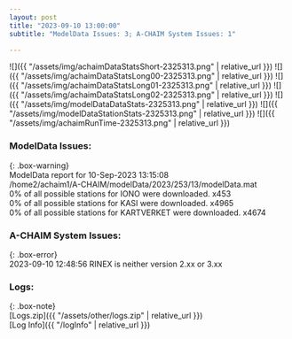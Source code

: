 ```yaml
---
layout: post
title: "2023-09-10 13:00:00"
subtitle: "ModelData Issues: 3; A-CHAIM System Issues: 1"

---
```


![]({{ "/assets/img/achaimDataStatsShort-2325313.png" | relative_url }})
![]({{ "/assets/img/achaimDataStatsLong00-2325313.png" | relative_url }})
![]({{ "/assets/img/achaimDataStatsLong01-2325313.png" | relative_url }})
![]({{ "/assets/img/achaimDataStatsLong02-2325313.png" | relative_url }})
![]({{ "/assets/img/modelDataDataStats-2325313.png" | relative_url }})
![]({{ "/assets/img/modelDataStationStats-2325313.png" | relative_url }})
![]({{ "/assets/img/achaimRunTime-2325313.png" | relative_url }})


### ModelData Issues:  
  
{: .box-warning}  
 ModelData report for 10-Sep-2023 13:15:08   
 /home2/achaim1/A-CHAIM/modelData/2023/253/13/modelData.mat   
 0% of all possible stations for IONO were downloaded. x453   
 0% of all possible stations for KASI were downloaded. x4965   
 0% of all possible stations for KARTVERKET were downloaded. x4674   
  
### A-CHAIM System Issues:  
  
{: .box-error}  
2023-09-10 12:48:56 RINEX is neither version 2.xx or 3.xx  

### Logs:  
  
{: .box-note}  
[Logs.zip]({{ "/assets/other/logs.zip" | relative_url }})  
[Log Info]({{ "/logInfo" | relative_url }})  
